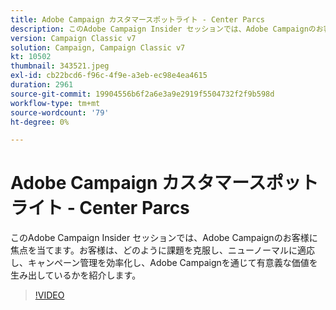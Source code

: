 ```yaml
---
title: Adobe Campaign カスタマースポットライト - Center Parcs
description: このAdobe Campaign Insider セッションでは、Adobe Campaignのお客様に焦点を当てます。お客様は、どのように課題を克服し、ニューノーマルに適応し、より多くのものになるかを説明します（説明は 60 ～ 160 文字にする必要があります）。
version: Campaign Classic v7
solution: Campaign, Campaign Classic v7
kt: 10502
thumbnail: 343521.jpeg
exl-id: cb22bcd6-f96c-4f9e-a3eb-ec98e4ea4615
duration: 2961
source-git-commit: 19904556b6f2a6e3a9e2919f5504732f2f9b598d
workflow-type: tm+mt
source-wordcount: '79'
ht-degree: 0%

---
```


# Adobe Campaign カスタマースポットライト - Center Parcs

このAdobe Campaign Insider セッションでは、Adobe Campaignのお客様に焦点を当てます。お客様は、どのように課題を克服し、ニューノーマルに適応し、キャンペーン管理を効率化し、Adobe Campaignを通じて有意義な価値を生み出しているかを紹介します。

>[!VIDEO](https://video.tv.adobe.com/v/343521/?quality=12&learn=on)
